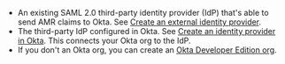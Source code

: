 * An existing SAML 2.0 third-party identity provider (IdP) that's able to send AMR claims to Okta. See [Create an external identity provider](/docs/guides/add-an-external-idp/saml2/main/).
* The third-party IdP configured in Okta. See [Create an identity provider in Okta](/docs/guides/add-an-external-idp/saml2/main/#create-an-identity-provider-in-okta). This connects your Okta org to the IdP.
* If you don't an Okta org, you can create an [Okta Developer Edition org](https://developer.okta.com/signup).
